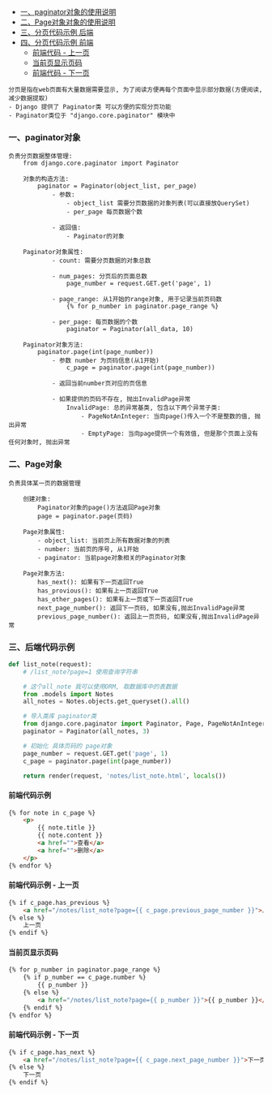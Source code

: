 - [一、paginator对象的使用说明](#一)
- [二、Page对象对象的使用说明](#二)
- [三、分页代码示例 后端](#三)
- [四、分页代码示例 前端](#四)
  - [前端代码 - 上一页](#4.1)
  - [当前页显示页码](#4.2)
  - [前端代码 - 下一页](#4.3)

```
分页是指在web页面有大量数据需要显示, 为了阅读方便再每个页面中显示部分数据(方便阅读, 减少数据提取)
- Django 提供了 Paginator类 可以方便的实现分页功能
- Paginator类位于 "django.core.paginator" 模块中
```


<h3 id="一">一、paginator对象</h3>

```
负责分页数据整体管理:
	from django.core.paginator import Paginator
		
	对象的构造方法:
		paginator = Paginator(object_list, per_page)
			- 参数:
				- object_list 需要分页数据的对象列表(可以直接放QuerySet)
				- per_page 每页数据个数
				
			- 返回值:
				- Paginator的对象
			
	Paginator对象属性:
			- count: 需要分页数据的对象总数
			
			- num_pages: 分页后的页面总数
				page_number = request.GET.get('page', 1)
				
			- page_range: 从1开始的range对象, 用于记录当前页码数
				{% for p_number in paginator.page_range %}
				
			- per_page: 每页数据的个数
				paginator = Paginator(all_data, 10)
	
	Paginator对象方法:
		paginator.page(int(page_number))
			- 参数 number 为页码信息(从1开始)
				c_page = paginator.page(int(page_number))
				
			- 返回当前number页对应的页信息
			
			- 如果提供的页码不存在, 抛出InvalidPage异常
				InvalidPage: 总的异常基类, 包含以下两个异常子类:
					- PageNotAnInteger: 当向page()传入一个不是整数的值, 抛出异常
					- EmptyPage: 当向page提供一个有效值, 但是那个页面上没有任何对象时, 抛出异常
```


<h3 id="二">二、Page对象</h3>

```
负责具体某一页的数据管理

	创建对象:
		Paginator对象的page()方法返回Page对象
		page = paginator.page(页码)
		
	Page对象属性:
		- object_list: 当前页上所有数据对象的列表
		- number: 当前页的序号, 从1开始
		- paginator: 当前page对象相关的Paginator对象
		
	Page对象方法:
		has_next(): 如果有下一页返回True
		has_provious(): 如果有上一页返回True
		has_other_pages(): 如果有上一页或下一页返回True
		next_page_number(): 返回下一页码, 如果没有,抛出InvalidPage异常
		previous_page_number(): 返回上一页页码, 如果没有,抛出InvalidPage异常
```


<h3 id="三">三、后端代码示例</h3>

``` python
def list_note(request):
    # /list_note?page=1 使用查询字符串

    # 这个all_note 我可以使用ORM, 取数据库中的表数据
    from .models import Notes
    all_notes = Notes.objects.get_queryset().all()

    # 导入类库 paginator类
    from django.core.paginator import Paginator, Page, PageNotAnInteger, EmptyPage
    paginator = Paginator(all_notes, 3)

    # 初始化 具体页码的 page对象
    page_number = request.GET.get('page', 1)
    c_page = paginator.page(int(page_number))

    return render(request, 'notes/list_note.html', locals())
```

<h4 id="4.1">前端代码示例</h4>

``` html
{% for note in c_page %}
    <p>
        {{ note.title }}
        {{ note.content }}
        <a href="">查看</a>
        <a href="">删除</a>
    </p>
{% endfor %}
```

<h4 id="4.1">前端代码示例 - 上一页</h4>

``` html
{% if c_page.has_previous %}
    <a href="/notes/list_note?page={{ c_page.previous_page_number }}">上一页</a>
{% else %}
    上一页
{% endif %}
```

<h4 id="4.2">当前页显示页码</h4>

``` html
{% for p_number in paginator.page_range %}
    {% if p_number == c_page.number %}
        {{ p_number }}
    {% else %}
        <a href="/notes/list_note?page={{ p_number }}">{{ p_number }}</a>
    {% endif %}
{% endfor %}
```

<h4 id="4.3">前端代码示例 - 下一页</h4>

``` html
{% if c_page.has_next %}
    <a href="/notes/list_note?page={{ c_page.next_page_number }}">下一页</a>
{% else %}
    下一页
{% endif %}
```
